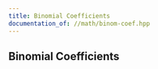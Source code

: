 ```yaml
---
title: Binomial Coefficients
documentation_of: //math/binom-coef.hpp
---
```


## Binomial Coefficients